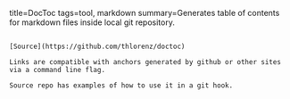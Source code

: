 title=DocToc
tags=tool, markdown
summary=Generates table of contents for markdown files inside local git repository.
~~~~~~

[Source](https://github.com/thlorenz/doctoc)

Links are compatible with anchors generated by github or other sites via a command line flag.

Source repo has examples of how to use it in a git hook.
